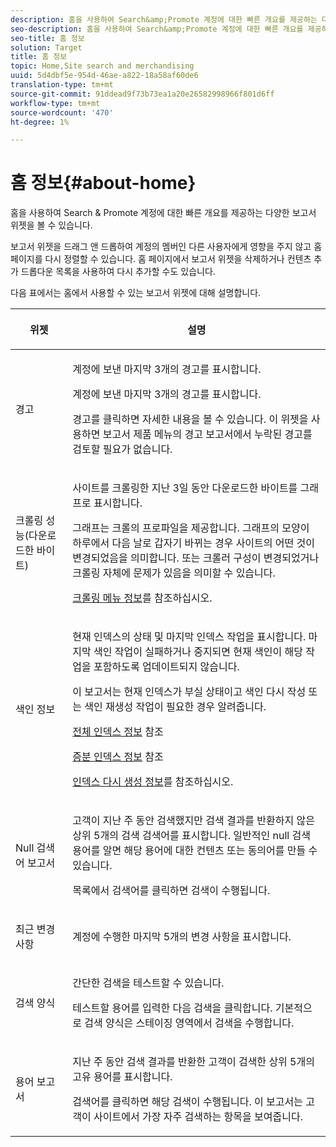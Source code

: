 ```yaml
---
description: 홈을 사용하여 Search&amp;Promote 계정에 대한 빠른 개요를 제공하는 다양한 보고서 위젯을 볼 수 있습니다.
seo-description: 홈을 사용하여 Search&amp;Promote 계정에 대한 빠른 개요를 제공하는 다양한 보고서 위젯을 볼 수 있습니다.
seo-title: 홈 정보
solution: Target
title: 홈 정보
topic: Home,Site search and merchandising
uuid: 5d4dbf5e-954d-46ae-a822-18a58af60de6
translation-type: tm+mt
source-git-commit: 91ddead9f73b73ea1a20e26582998966f801d6ff
workflow-type: tm+mt
source-wordcount: '470'
ht-degree: 1%

---
```



# 홈 정보{#about-home}

홈을 사용하여 Search &amp; Promote 계정에 대한 빠른 개요를 제공하는 다양한 보고서 위젯을 볼 수 있습니다.

보고서 위젯을 드래그 앤 드롭하여 계정의 멤버인 다른 사용자에게 영향을 주지 않고 홈 페이지를 다시 정렬할 수 있습니다. 홈 페이지에서 보고서 위젯을 삭제하거나 컨텐츠 추가 드롭다운 목록을 사용하여 다시 추가할 수도 있습니다.

다음 표에서는 홈에서 사용할 수 있는 보고서 위젯에 대해 설명합니다.

<table> 
 <thead> 
  <tr> 
   <th colname="col1" class="entry"> <p>위젯 </p> </th> 
   <th colname="col2" class="entry"> <p>설명 </p> </th> 
  </tr>
 </thead>
 <tbody> 
  <tr> 
   <td colname="col1"> <p><span class="uicontrol">경고</span> </p> </td> 
   <td colname="col2"> <p> 계정에 보낸 마지막 3개의 경고를 표시합니다. </p> <p>계정에 보낸 마지막 3개의 경고를 표시합니다. </p> <p>경고를 클릭하면 자세한 내용을 볼 수 있습니다. 이 위젯을 사용하면 <span class="uicontrol"> 보고서</span> 제품 메뉴의 <span class="uicontrol"> 경고</span> 보고서에서 누락된 경고를 검토할 필요가 없습니다. </p> </td> 
  </tr> 
  <tr> 
   <td colname="col1"> <p><span class="uicontrol">크롤링 성능(다운로드한 바이트)</span> </p> </td> 
   <td colname="col2"> <p>사이트를 크롤링한 지난 3일 동안 다운로드한 바이트를 그래프로 표시합니다. </p> <p>그래프는 크롤의 프로파일을 제공합니다. 그래프의 모양이 하루에서 다음 날로 갑자기 바뀌는 경우 사이트의 어떤 것이 변경되었음을 의미합니다. 또는 크롤러 구성이 변경되었거나 크롤링 자체에 문제가 있음을 의미할 수 있습니다. </p> <p><a href="c-about-settings-menu/c-about-crawling-menu.md#concept_59307680C6724E93952ADE5044983AF6" format="dita" scope="local"> 크롤링 메뉴 정보</a>를 참조하십시오. </p> </td> 
  </tr> 
  <tr> 
   <td colname="col1"> <p><span class="uicontrol">색인 정보</span> </p> </td> 
   <td colname="col2"> <p>현재 인덱스의 상태 및 마지막 인덱스 작업을 표시합니다. 마지막 색인 작업이 실패하거나 중지되면 현재 색인이 해당 작업을 포함하도록 업데이트되지 않습니다. </p> <p>이 보고서는 현재 인덱스가 부실 상태이고 색인 다시 작성 또는 색인 재생성 작업이 필요한 경우 알려줍니다. </p> <p><a href="c-about-index-menu/c-about-full-index.md#concept_C69BD21863FD4856B49326F35DB570D3" format="dita" scope="local"> 전체 인덱스 정보</a> 참조 </p> <p><a href="c-about-index-menu/c-about-incremental-index.md#concept_A7770F0552D14C47B3DDB65DB78FFFEE" format="dita" scope="local"> 증분 인덱스 정보</a> 참조 </p> <p><a href="c-about-index-menu/c-about-regenerate-index.md#concept_6CBE6B8D18EF47D293091CBA542245FA" format="dita" scope="local"> 인덱스 다시 생성 정보</a>를 참조하십시오. </p> </td> 
  </tr> 
  <tr> 
   <td colname="col1"> <p><span class="uicontrol">Null 검색어 보고서</span> </p> </td> 
   <td colname="col2"> <p> 고객이 지난 주 동안 검색했지만 검색 결과를 반환하지 않은 상위 5개의 검색 검색어를 표시합니다. 일반적인 null 검색 용어를 알면 해당 용어에 대한 컨텐츠 또는 동의어를 만들 수 있습니다. </p> <p>목록에서 검색어를 클릭하면 검색이 수행됩니다. </p> </td> 
  </tr> 
  <tr> 
   <td colname="col1"> <p><span class="uicontrol">최근 변경 사항</span> </p> </td> 
   <td colname="col2"> <p> 계정에 수행한 마지막 5개의 변경 사항을 표시합니다. </p> </td> 
  </tr> 
  <tr> 
   <td colname="col1"> <p><span class="uicontrol">검색 양식</span> </p> </td> 
   <td colname="col2"> <p>간단한 검색을 테스트할 수 있습니다. </p> <p> 테스트할 용어를 입력한 다음 <span class="uicontrol"> 검색</span>을 클릭합니다. 기본적으로 검색 양식은 스테이징 영역에서 검색을 수행합니다. </p> </td> 
  </tr> 
  <tr> 
   <td colname="col1"> <p><span class="uicontrol">용어 보고서</span> </p> </td> 
   <td colname="col2"> <p>지난 주 동안 검색 결과를 반환한 고객이 검색한 상위 5개의 고유 용어를 표시합니다. </p> <p> 검색어를 클릭하면 해당 검색이 수행됩니다. 이 보고서는 고객이 사이트에서 가장 자주 검색하는 항목을 보여줍니다. </p> </td> 
  </tr> 
 </tbody> 
</table>

